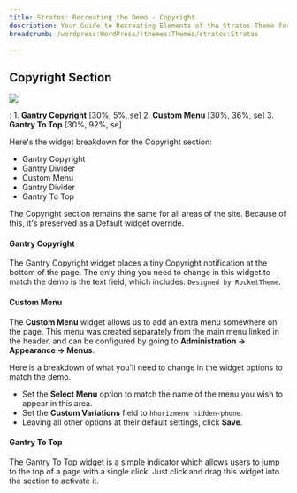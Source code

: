 ```yaml
---
title: Stratos: Recreating the Demo - Copyright
description: Your Guide to Recreating Elements of the Stratos Theme for WordPress
breadcrumb: /wordpress:WordPress/!themes:Themes/stratos:Stratos

---
```


Copyright Section
-----

![][demo]

:	1. **Gantry Copyright** [30%, 5%, se]
	2. **Custom Menu** [30%, 36%, se]
	3. **Gantry To Top** [30%, 92%, se]

Here's the widget breakdown for the Copyright section:

* Gantry Copyright
* Gantry Divider
* Custom Menu
* Gantry Divider
* Gantry To Top

The Copyright section remains the same for all areas of the site. Because of this, it's preserved as a Default widget override.

#### Gantry Copyright
The Gantry Copyright widget places a tiny Copyright notification at the bottom of the page. The only thing you need to change in this widget to match the demo is the text field, which includes: `Designed by RocketTheme`. 

#### Custom Menu

The **Custom Menu** widget allows us to add an extra menu somewhere on the page. This menu was created separately from the main menu linked in the header, and can be configured by going to **Administration -> Appearance -> Menus**.

Here is a breakdown of what you'll need to change in the widget options to match the demo.

* Set the **Select Menu** option to match the name of the menu you wish to appear in this area.
* Set the **Custom Variations** field to `hhorizmenu hidden-phone`.
* Leaving all other options at their default settings, click **Save**. 

#### Gantry To Top
The Gantry To Top widget is a simple indicator which allows users to jump to the top of a page with a single click. Just click and drag this widget into the section to activate it.

[demo]: assets/demo_8.jpeg